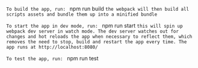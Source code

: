 
`To build the app, run: `  npm run build  `the webpack will then build all scripts assets and bundle them up into a minified bundle`


`To start the app in dev mode, run: `  npm run start `this will spin up webpack dev server in watch mode. The dev server watches out for changes and hot reloads the app when necessary to reflect them, which removes the need to stop, build and restart the app every time. The app runs at http://localhost:8080/`

`To test the app, run: ` npm run test 



